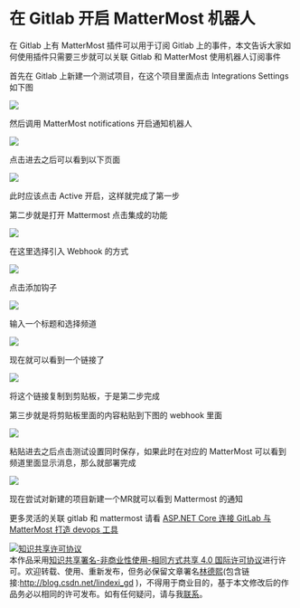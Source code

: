 # 在 Gitlab 开启 MatterMost 机器人

在 Gitlab 上有 MatterMost 插件可以用于订阅 Gitlab 上的事件，本文告诉大家如何使用插件只需要三步就可以关联 Gitlab 和 MatterMost 使用机器人订阅事件

<!--more-->
<!-- csdn -->

首先在 Gitlab 上新建一个测试项目，在这个项目里面点击 
Integrations Settings 如下图

<!-- ![](image/在 Gitlab 开启 MatterMost 机器人/在 Gitlab 开启 MatterMost 机器人0.png) -->

![](http://image.acmx.xyz/lindexi%2F201986182226228)

然后调用 MatterMost notifications 开启通知机器人

<!-- ![](image/在 Gitlab 开启 MatterMost 机器人/在 Gitlab 开启 MatterMost 机器人1.png) -->

![](http://image.acmx.xyz/lindexi%2F201986182321443)

点击进去之后可以看到以下页面

<!-- ![](image/在 Gitlab 开启 MatterMost 机器人/在 Gitlab 开启 MatterMost 机器人2.png) -->

![](http://image.acmx.xyz/lindexi%2F20198618254341)

此时应该点击 Active 开启，这样就完成了第一步

第二步就是打开 Mattermost 点击集成的功能

![](http://image.acmx.xyz/lindexi%2F201951784850976)

<!-- ![](image/dotnet core 集成到 Mattermost 聊天工具/dotnet core 集成到 Mattermost 聊天工具0.png) -->

在这里选择引入 Webhook 的方式

![](http://image.acmx.xyz/lindexi%2F201951784924310)

<!-- ![](image/dotnet core 集成到 Mattermost 聊天工具/dotnet core 集成到 Mattermost 聊天工具1.png) -->

点击添加钩子

![](http://image.acmx.xyz/lindexi%2F20195178500833)

<!-- ![](image/dotnet core 集成到 Mattermost 聊天工具/dotnet core 集成到 Mattermost 聊天工具2.png) -->

输入一个标题和选择频道

![](http://image.acmx.xyz/lindexi%2F201951785037963)

<!-- ![](image/dotnet core 集成到 Mattermost 聊天工具/dotnet core 集成到 Mattermost 聊天工具3.png) -->

现在就可以看到一个链接了

![](http://image.acmx.xyz/lindexi%2F201951785122324)

将这个链接复制到剪贴板，于是第二步完成

第三步就是将剪贴板里面的内容粘贴到下图的 webhook 里面

<!-- ![](image/在 Gitlab 开启 MatterMost 机器人/在 Gitlab 开启 MatterMost 机器人3.png) -->

![](http://image.acmx.xyz/lindexi%2F201986182749952)

粘贴进去之后点击测试设置同时保存，如果此时在对应的 MatterMost 可以看到频道里面显示消息，那么就部署完成

<!-- ![](image/在 Gitlab 开启 MatterMost 机器人/在 Gitlab 开启 MatterMost 机器人4.png) -->

![](http://image.acmx.xyz/lindexi%2F201986182827109)

现在尝试对新建的项目新建一个MR就可以看到 Mattermost 的通知

更多灵活的关联 gitlab 和 mattermost 请看 [ASP.NET Core 连接 GitLab 与 MatterMost 打造 devops 工具](https://blog.lindexi.com/post/asp.net-core-%E8%BF%9E%E6%8E%A5-gitlab-%E4%B8%8E-mattermost-%E6%89%93%E9%80%A0-devops-%E5%B7%A5%E5%85%B7 )

<a rel="license" href="http://creativecommons.org/licenses/by-nc-sa/4.0/"><img alt="知识共享许可协议" style="border-width:0" src="https://licensebuttons.net/l/by-nc-sa/4.0/88x31.png" /></a><br />本作品采用<a rel="license" href="http://creativecommons.org/licenses/by-nc-sa/4.0/">知识共享署名-非商业性使用-相同方式共享 4.0 国际许可协议</a>进行许可。欢迎转载、使用、重新发布，但务必保留文章署名[林德熙](http://blog.csdn.net/lindexi_gd)(包含链接:http://blog.csdn.net/lindexi_gd )，不得用于商业目的，基于本文修改后的作品务必以相同的许可发布。如有任何疑问，请与我[联系](mailto:lindexi_gd@163.com)。

